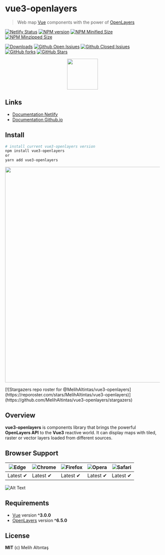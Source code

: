 # vue3-openlayers

> Web map [Vue](https://vuejs.org/ "Vue Homepage") components with the power of [OpenLayers](https://openlayers.org/ "OpenLayers Homepage")

[![Netlify Status](https://api.netlify.com/api/v1/badges/b6f6de51-4532-40a6-bca2-28e7e3ef2c8a/deploy-status)](https://app.netlify.com/sites/vue3openlayers/deploys)
[![NPM version](https://img.shields.io/npm/v/vue3-openlayers.svg)](https://www.npmjs.com/package/vue3-openlayers)
[![NPM Minified Size](https://img.shields.io/bundlephobia/min/vue3-openlayers?label=package%20minified%20size)](https://www.npmjs.com/package/vue3-openlayers)
[![NPM Minzipped Size](https://img.shields.io/bundlephobia/minzip/vue3-openlayers?label=package%20minzipped%20size)](https://www.npmjs.com/package/vue3-openlayers)


[![Downloads](https://img.shields.io/npm/dt/vue3-openlayers)](https://npmcharts.com/compare/vue3-openlayers?minimal=true)
[![Github Open Issiues](https://img.shields.io/github/issues/MelihAltintas/vue3-openlayers)]()
[![Github Closed Issiues](https://img.shields.io/github/issues-closed-raw/melihaltintas/vue3-openlayers)]()
[![GitHub forks](https://img.shields.io/github/forks/MelihAltintas/vue3-openlayers)]()
[![GitHub Stars](https://img.shields.io/github/stars/MelihAltintas/vue3-openlayers)]()

<p align="center">
  <a href="https://vue3openlayers.netlify.app/" target="_blank" title="Vue OpenLayers Homepage">
    <img width="100" src="https://raw.githubusercontent.com/MelihAltintas/vue3-openlayers/main/logo.png"><br />
  </a>
</p>

## Links

- [Documentation Netlify](https://vue3openlayers.netlify.app)
- [Documentation Github.io](https://vue3openlayers.github.io/)

## Install

```bash
# install current vue3-openlayers version 
npm install vue3-openlayers
or
yarn add vue3-openlayers
```
<p align="center">
  <a href="https://github.com/MelihAltintas/vue3-openlayers/graphs/contributors" target="_blank" title="Vue OpenLayers Homepage">
    <img width="700" src="https://raw.githubusercontent.com/MelihAltintas/vue3-openlayers/main/contributors.png"><br />
  </a>
</p>
[![Stargazers repo roster for @MelihAltintas/vue3-openlayers](https://reporoster.com/stars/MelihAltintas/vue3-openlayers)](https://github.com/MelihAltintas/vue3-openlayers/stargazers)

## Overview

**vue3-openlayers** is components library that brings the powerful **OpenLayers API** to the **Vue3** reactive world. 
It can display maps with tiled, raster or vector layers loaded from different sources.

## Browser Support

![Edge](https://raw.github.com/alrra/browser-logos/master/src/edge/edge_48x48.png) | ![Chrome](https://raw.github.com/alrra/browser-logos/master/src/chrome/chrome_48x48.png) | ![Firefox](https://raw.github.com/alrra/browser-logos/master/src/firefox/firefox_48x48.png) | ![Opera](https://raw.github.com/alrra/browser-logos/master/src/opera/opera_48x48.png) | ![Safari](https://raw.github.com/alrra/browser-logos/master/src/safari/safari_48x48.png)
--- | --- | --- | --- | --- |
Latest ✔ | Latest ✔ | Latest ✔ | Latest ✔ | Latest ✔ |



![Alt Text](https://raw.githubusercontent.com/MelihAltintas/vue3-openlayers/main/vue3-openlayers.gif)

## Requirements

- [Vue](https://vuejs.org/) version **^3.0.0**
- [OpenLayers](https://openlayers.org/) version **^6.5.0**







## License

**MIT** (c) Melih Altıntaş

